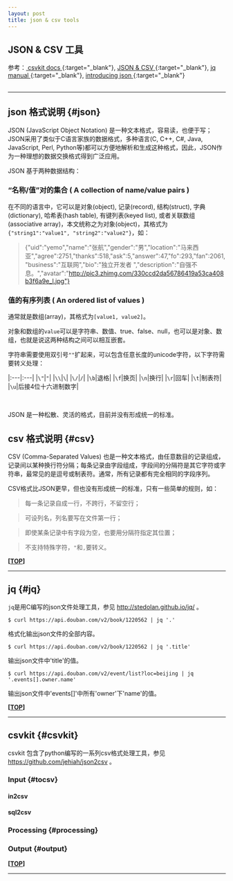 ```yaml
---
layout: post
title: json & csv tools
---
```

## JSON & CSV 工具

参考：[ csvkit docs ][ref1]{:target="_blank"},  [ JSON & CSV ][ref2]{:target="_blank"},  [ jq manual ][ref3]{:target="_blank"}, [ introducing json ][ref4]{:target="_blank"}

[ref1]:https://csvkit.readthedocs.org
[ref2]:http://blog.lyuehh.com/json/2014/01/01/json-process-in-command-line.html
[ref3]:https://stedolan.github.io/jq/manual/
[ref4]:http://www.json.org/json-zh.html

<h2 id="top"></h2>

***

## json 格式说明 {#json}

JSON (JavaScript Object Notation) 是一种文本格式，容易读，也便于写；JSON采用了类似于C语言家族的数据格式，多种语言(C, C++, C#, Java, JavaScript, Perl, Python等)都可以方便地解析和生成这种格式，因此，JSON作为一种理想的数据交换格式得到广泛应用。

JSON 基于两种数据结构：

### “名称/值”对的集合 ( A collection of name/value pairs )

在不同的语言中，它可以是对象(object), 记录(record), 结构(struct), 字典(dictionary), 哈希表(hash table), 有键列表(keyed list), 或者关联数组 (associative array)，本文统称之为对象(object)，其格式为`{"string1":"value1", "string2":"value2"}`，如：

> {"uid":"yemo","name":"张航","gender":"男","location":"马来西亚","agree":2751,"thanks":518,"ask":5,"answer":47,"fo":293,"fan":2061,"business":"互联网","bio":"独立开发者   ","description":"自强不息。","avatar":"http://pic3.zhimg.com/330ccd2da56786419a53ca408b3f6a9e_l.jpg"}

### 值的有序列表 ( An ordered list of values )

通常就是数组(array)，其格式为`[value1, value2]`。

对象和数组的`value`可以是字符串、数值、true、false、null，也可以是对象、数组，也就是说这两种结构之间可以相互嵌套。

字符串需要使用双引号`""`扩起来，可以包含任意长度的unicode字符，以下字符需要转义处理：

|:---|:---|
|`\"`|`"`|
|`\\`|`\`|
|`\/`|`/`|
|`\b`|退格|
|`\f`|换页|
|`\n`|换行|
|`\r`|回车|
|`\t`|制表符|
|`\u`|后接4位十六进制数字|

<br>

JSON 是一种松散、灵活的格式，目前并没有形成统一的标准。

## csv 格式说明 {#csv}

CSV (Comma-Separated Values) 也是一种文本格式，由任意数目的记录组成，记录间以某种换行符分隔；每条记录由字段组成，字段间的分隔符是其它字符或字符串，最常见的是逗号或制表符。通常，所有记录都有完全相同的字段序列。

CSV格式比JSON更早，但也没有形成统一的标准，只有一些简单的规则，如：

> 每一条记录自成一行，不跨行，不留空行；

> 可设列名，列名要写在文件第一行；

> 即使某条记录中有字段为空，也要用分隔符指定其位置；

> 不支持特殊字符，`"`和`,`要转义。

**[[TOP](#top)]**

***

## jq {#jq}

`jq`是用C编写的json文件处理工具，参见 <http://stedolan.github.io/jq/>  。

    $ curl https://api.douban.com/v2/book/1220562 | jq '.'

格式化输出json文件的全部内容。

    $ curl https://api.douban.com/v2/book/1220562 | jq '.title'

输出json文件中'title'的值。

    $ curl https://api.douban.com/v2/event/list?loc=beijing | jq '.events[].owner.name'

输出json文件中'events[]'中所有'owner'下'name'的值。

**[[TOP](#top)]**

***

## csvkit {#csvkit}

csvkit 包含了python编写的一系列csv格式处理工具，参见 <https://github.com/jehiah/json2csv> 。

### Input {#tocsv}

#### in2csv


#### sql2csv



### Processing {#processing}


### Output {#output}





**[[TOP](#top)]**

***